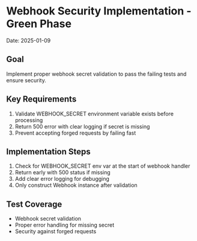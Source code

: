 # Webhook Security Implementation - Green Phase
Date: 2025-01-09

## Goal
Implement proper webhook secret validation to pass the failing tests and ensure security.

## Key Requirements
1. Validate WEBHOOK_SECRET environment variable exists before processing
2. Return 500 error with clear logging if secret is missing
3. Prevent accepting forged requests by failing fast

## Implementation Steps
1. Check for WEBHOOK_SECRET env var at the start of webhook handler
2. Return early with 500 status if missing
3. Add clear error logging for debugging
4. Only construct Webhook instance after validation

## Test Coverage
- Webhook secret validation
- Proper error handling for missing secret
- Security against forged requests